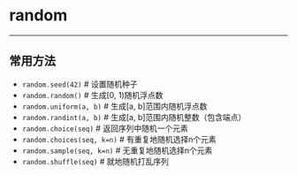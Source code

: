 # random

---

## 常用方法

- `random.seed(42)`  # 设置随机种子
- `random.random()`  # 生成[0, 1)随机浮点数
- `random.uniform(a, b)`  # 生成[a, b]范围内随机浮点数
- `random.randint(a, b)`  # 生成[a, b]范围内随机整数（包含端点）
- `random.choice(seq)`  # 返回序列中随机一个元素
- `random.choices(seq, k=n)`  # 有重复地随机选择n个元素
- `random.sample(seq, k=n)`  # 无重复地随机选择n个元素
- `random.shuffle(seq)`  # 就地随机打乱序列
